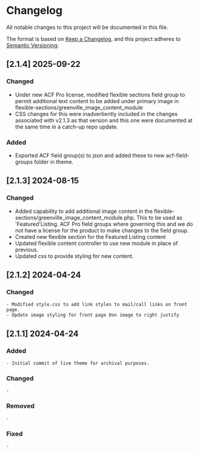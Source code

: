 # Changelog

All notable changes to this project will be documented in this file.

The format is based on [Keep a Changelog](https://keepachangelog.com/en/1.1.0/),
and this project adheres to [Semantic Versioning](https://semver.org/spec/v2.0.0.html).

## [2.1.4] 2025-09-22

### Changed

- Under new ACF Pro license, modified flexible sections field group to permit additional text content to be added under primary image in flexible-sections/greenville_image_content_module
- CSS changes for this were inadvertiently included in the changes associated with v2.1.3 as that version and this one were documented at the same time in a catch-up repo update. 

### Added

- Exported ACF field group(s) to json and added these to new acf-field-groups folder in theme. 

## [2.1.3] 2024-08-15

### Changed

- Added capability to add additional image content in the flexible-sections/greenville_image_content_module.php. This to be used as 'Featured'Listing. ACF Pro field groups where governing this and we do not have a license for the product to make changes to the field group. 
- Created new flexible section for the Featured Listing content
- Updated flexible content controller to use new module in place of previous.
- Updated css to provide styling for new content. 

## [2.1.2] 2024-04-24

### Changed

    - Modified style.css to add link styles to mail/call links on front page. 
    - Update image styling for front page Don image to right justify

## [2.1.1] 2024-04-24

### Added

    - Initial commit of live theme for archival purposes. 

### Changed

    - 

### Removed

    - 

### Fixed

    - 

